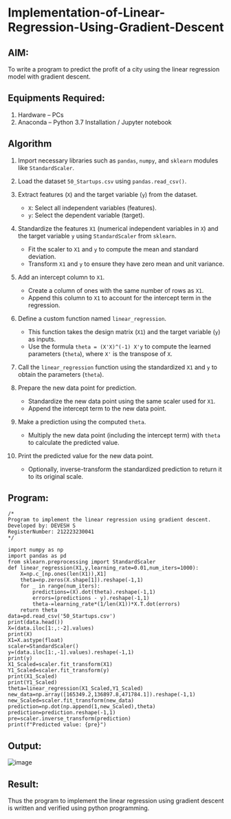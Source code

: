# Implementation-of-Linear-Regression-Using-Gradient-Descent

## AIM:
To write a program to predict the profit of a city using the linear regression model with gradient descent.

## Equipments Required:
1. Hardware – PCs
2. Anaconda – Python 3.7 Installation / Jupyter notebook

## Algorithm
1. Import necessary libraries such as `pandas`, `numpy`, and `sklearn` modules like `StandardScaler`.

2. Load the dataset `50_Startups.csv` using `pandas.read_csv()`.

3. Extract features (`X`) and the target variable (`y`) from the dataset.  
   - `X`: Select all independent variables (features).  
   - `y`: Select the dependent variable (target).

4. Standardize the features `X1` (numerical independent variables in `X`) and the target variable `y` using `StandardScaler` from `sklearn`.  
   - Fit the scaler to `X1` and `y` to compute the mean and standard deviation.  
   - Transform `X1` and `y` to ensure they have zero mean and unit variance.

5. Add an intercept column to `X1`.  
   - Create a column of ones with the same number of rows as `X1`.  
   - Append this column to `X1` to account for the intercept term in the regression.

6. Define a custom function named `linear_regression`.  
   - This function takes the design matrix (`X1`) and the target variable (`y`) as inputs.  
   - Use the formula `theta = (X'X)^(-1) X'y` to compute the learned parameters (`theta`), where `X'` is the transpose of `X`.

7. Call the `linear_regression` function using the standardized `X1` and `y` to obtain the parameters (`theta`).

8. Prepare the new data point for prediction.  
   - Standardize the new data point using the same scaler used for `X1`.  
   - Append the intercept term to the new data point.

9. Make a prediction using the computed `theta`.  
   - Multiply the new data point (including the intercept term) with `theta` to calculate the predicted value.

10. Print the predicted value for the new data point.  
    - Optionally, inverse-transform the standardized prediction to return it to its original scale.
## Program:
```
/*
Program to implement the linear regression using gradient descent.
Developed by: DEVESH S
RegisterNumber: 212223230041
*/

import numpy as np
import pandas as pd
from sklearn.preprocessing import StandardScaler
def linear_regression(X1,y,learning_rate=0.01,num_iters=1000):
    X=np.c_[np.ones(len(X1)),X1]
    theta=np.zeros(X.shape[1]).reshape(-1,1)
    for _ in range(num_iters):
        predictions=(X).dot(theta).reshape(-1,1)
        errors=(predictions - y).reshape(-1,1)
        theta-=learning_rate*(1/len(X1))*X.T.dot(errors)
    return theta
data=pd.read_csv('50_Startups.csv')
print(data.head())
X=(data.iloc[1:,:-2].values)
print(X)
X1=X.astype(float)
scaler=StandardScaler()
y=(data.iloc[1:,-1].values).reshape(-1,1)
print(y)
X1_Scaled=scaler.fit_transform(X1)
Y1_Scaled=scaler.fit_transform(y)
print(X1_Scaled)
print(Y1_Scaled)
theta=linear_regression(X1_Scaled,Y1_Scaled)
new_data=np.array([165349.2,136897.8,471784.1]).reshape(-1,1)
new_Scaled=scaler.fit_transform(new_data)
prediction=np.dot(np.append(1,new_Scaled),theta)
prediction=prediction.reshape(-1,1)
pre=scaler.inverse_transform(prediction)
print(f"Predicted value: {pre}")
```

## Output:
![image](https://github.com/user-attachments/assets/3a10dc18-4b8f-41e8-9e3b-123e80ea4b0d)

## Result:
Thus the program to implement the linear regression using gradient descent is written and verified using python programming.
